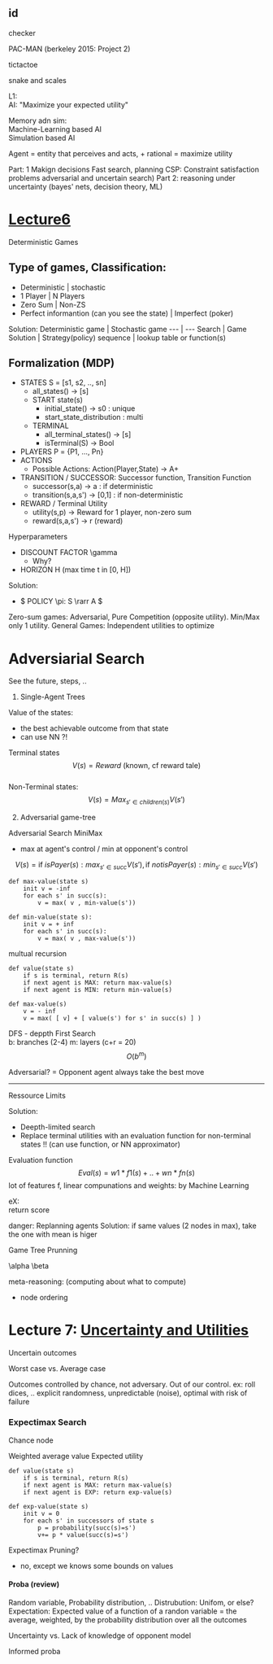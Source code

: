 ## id

checker

PAC-MAN (berkeley 2015: Project 2)

tictactoe

snake and scales


L1:  
AI: "Maximize your expected utility"


Memory adn sim:  
Machine-Learning based AI  
Simulation based AI  

Agent = entity that perceives and acts, + rational = maximize utility


Part: 1 Makign decisions
    Fast search, planning
    CSP: Constraint satisfaction problems
    adversarial and uncertain search)
Part 2: reasoning under uncertainty (bayes' nets, decision theory, ML)


# [Lecture6 ](https://www.youtube.com/watch?v=-Il2oJoItaI)

Deterministic Games

## Type of games, Classification:
* Deterministic | stochastic
* 1 Player | N Players
* Zero Sum | Non-ZS
* Perfect informantion (can you see the state) | Imperfect (poker)


Solution:
Deterministic game | Stochastic game
--- | ---
Search | Game
Solution | Strategy(policy)
sequence | lookup table or function(s)

## Formalization (MDP)

* STATES S = [s1, s2, .., sn]
    * all_states() -> [s]
    * START state(s)
        * initial_state() -> s0 : unique
        * start_state_distribution : multi
    * TERMINAL
        * all_terminal_states() -> [s]
        * isTerminal(S) -> Bool
* PLAYERS P = {P1, ..., Pn}
* ACTIONS
    * Possible Actions: Action(Player,State) -> A+
* TRANSITION / SUCCESSOR: Successor function, Transition Function
    * successor(s,a) -> a : if deterministic
    * transition(s,a,s') -> [0,1] : if non-deterministic
* REWARD / Terminal Utility
    * utility(s,p) -> Reward for 1 player, non-zero sum 
    * reward(s,a,s') -> r (reward)

Hyperparameters
* DISCOUNT FACTOR \gamma
    * Why? 
* HORIZON H (max time t in [0, H])

Solution: 
* $ POLICY \pi: S \rarr A $

Zero-sum games: Adversarial, Pure Competition (opposite utility). Min/Max only 1 utility.
General Games: Independent utilities to optimize 

# Adversiarial Search

See the future, steps, ..

1) Single-Agent Trees

Value of the states:
- the best achievable outcome from that state
- can use NN ?!

Terminal states $$ V(s) = Reward \text{  (known, cf reward tale)} $$  
Non-Terminal states: $$ V(s) = Max_{s'\in children(s)} V(s')$$

2) Adversarial game-tree

Adversarial Search MiniMax

* max at agent's control / min at opponent's control

$$ V(s) = \text{if } isPayer(s): max_{s'\in succ} V(s'), \text{if } not isPayer(s): min_{s'\in succ} V(s') $$


```
def max-value(state s)
    init v = -inf
    for each s' in succ(s):
        v = max( v , min-value(s'))

def min-value(state s):
    init v = + inf
    for each s' in succ(s):
        v = max( v , max-value(s'))

```
multual recursion


```
def value(state s)
    if s is terminal, return R(s)
    if next agent is MAX: return max-value(s)
    if next agent is MIN: return min-value(s)

def max-value(s)
    v = - inf
    v = max( [ v] + [ value(s') for s' in succ(s) ] )

```

DFS - deppth First Search  
b: branches (2-4)
m: layers (c+r = 20)
$$O(b^m)$$ 

Adversarial? = Opponent agent always take the best move

---

Ressource Limits

Solution:
* Deepth-limited search
* Replace terminal utilities with an evaluation function for non-terminal states !!
(can use function, or NN approximator)

Evaluation function  
$$ Eval(s) = w1*f1(s) + .. + wn*fn(s) $$
lot of features f, linear compunations
and weights: by Machine Learning 

eX:  
return score  

danger: Replanning agents
Solution: if same values (2 nodes in max), take the one with mean is higer

Game Tree Prunning

\alpha \beta

meta-reasoning: (computing about what to compute)
* node ordering


# Lecture 7: [Uncertainty and Utilities](https://www.youtube.com/watch?v=M98BM_yJPNw)

Uncertain outcomes

Worst case vs. Average case

Outcomes controlled by chance, not adversary. Out of our control.
ex: roll dices, ..
explicit randomness, unpredictable (noise), optimal with risk of failure

### Expectimax Search

Chance node

Weighted average value
Expected utility


```
def value(state s)
    if s is terminal, return R(s)
    if next agent is MAX: return max-value(s)
    if next agent is EXP: return exp-value(s)

def exp-value(state s)
    init v = 0
    for each s' in successors of state s
        p = probability(succ(s)=s')
        v+= p * value(succ(s)=s')
``` 

Expectimax Pruning?
* no, except we knows some bounds on values


#### Proba (review)
Random variable, Probability distribution, ..
Distrubution: Unifom, or else?
Expectation: Expected value of a function of a randon variable = the average, weighted, by the probability distribution over all the outcomes

Uncertainty vs. Lack of knowledge of opponent model

Informed proba
